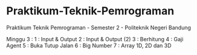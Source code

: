 # Praktikum-Teknik-Pemrograman

Praktikum Teknik Pemrograman - Semester 2 - Politeknik Negeri Bandung


Minggu 3 :
1 : Input & Output
2 : Input & Output (2)
3 : Berhitung
4 : Gaji Agent
5 : Buka Tutup Jalan
6 : Big Number
7 : Array 1D, 2D dan 3D